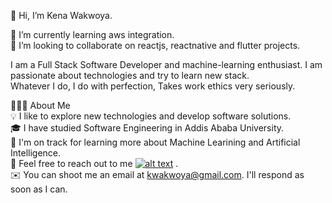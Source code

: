  👋 Hi, I’m Kena Wakwoya.  

🌱 I’m currently learning aws integration.  
💞️ I’m looking to collaborate on reactjs, reactnative and flutter projects.  

I am a Full Stack Software Developer and machine-learning enthusiast. I am passionate about technologies and try to learn new stack.  
Whatever I do, I do with perfection, Takes work ethics very seriously.




👨🏻‍💻  About Me  
💡  I like to explore new technologies and develop software solutions.  
🎓  I have studied Software Engineering in Addis Ababa University.  
🌱  I'm on track for learning more about Machine Learining and Artificial Intelligence.  
💬  Feel free to reach out to me <a href="https://www.linkedin.com/kena-wakwoya-kanai/"> ![alt text](https://img.shields.io/badge/-LinkedIn-0e76a8?style=plastic&logo=linkedIn)</a>
.  
✉️  You can shoot me an email at kwakwoya@gmail.com. I'll respond as soon as I can.
